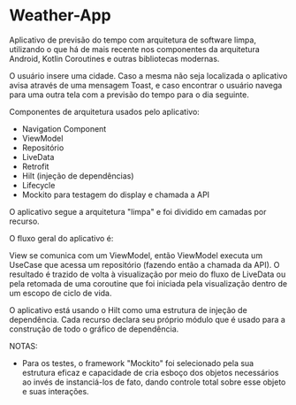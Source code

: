 # Weather-App
Aplicativo de previsão do tempo com arquitetura de software limpa, utilizando o que há de mais recente nos componentes da arquitetura Android, Kotlin Coroutines e outras bibliotecas modernas.

O usuário insere uma cidade. Caso a mesma não seja localizada o aplicativo avisa através de uma mensagem Toast, e caso encontrar o usuário navega para uma outra tela com a previsão do tempo para o dia seguinte.

Componentes de arquitetura usados pelo aplicativo:

- Navigation Component
- ViewModel
- Repositório
- LiveData
- Retrofit
- Hilt (injeção de dependências)
- Lifecycle
- Mockito para testagem do display e chamada a API

O aplicativo segue a arquitetura "limpa" e foi dividido em camadas por recurso.

O fluxo geral do aplicativo é:

View se comunica com um ViewModel, então ViewModel executa um UseCase que acessa um repositório (fazendo então a chamada da API). O resultado é trazido de volta à visualização por meio do fluxo de LiveData ou pela retomada de uma coroutine que foi iniciada pela visualização dentro de um escopo de ciclo de vida.

O aplicativo está usando o Hilt como uma estrutura de injeção de dependência. Cada recurso declara seu próprio módulo que é usado para a construção de todo o gráfico de dependência.

NOTAS:

- Para os testes, o framework "Mockito" foi selecionado pela sua estrutura eficaz e capacidade de cria esboço dos objetos necessários ao invés de instanciá-los de fato, dando controle total sobre esse objeto e suas interações.
